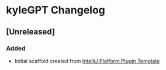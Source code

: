 <!-- Keep a Changelog guide -> https://keepachangelog.com -->

# kyleGPT Changelog

## [Unreleased]
### Added
- Initial scaffold created from [IntelliJ Platform Plugin Template](https://github.com/JetBrains/intellij-platform-plugin-template)
